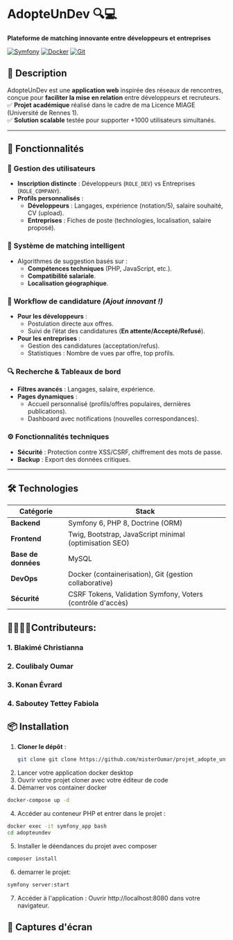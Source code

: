 
# AdopteUnDev 🔍💻  
**Plateforme de matching innovante entre développeurs et entreprises**  

[![Symfony](https://img.shields.io/badge/Symfony-6.x-%23000000?logo=symfony)](https://symfony.com/)
[![Docker](https://img.shields.io/badge/Docker-✓-blue?logo=docker)](https://www.docker.com/)
[![Git](https://img.shields.io/badge/Git-collaborative-orange?logo=git)](https://git-scm.com/)

## 📌 Description  
AdopteUnDev est une **application web** inspirée des réseaux de rencontres, conçue pour **faciliter la mise en relation** entre développeurs et recruteurs.  
✅ **Projet académique** réalisé dans le cadre de ma Licence MIAGE (Université de Rennes 1).  
✅ **Solution scalable** testée pour supporter +1000 utilisateurs simultanés.  

---

## 🚀 Fonctionnalités  

### 👥 **Gestion des utilisateurs**  
- **Inscription distincte** : Développeurs (`ROLE_DEV`) vs Entreprises (`ROLE_COMPANY`).  
- **Profils personnalisés** :  
  - **Développeurs** : Langages, expérience (notation/5), salaire souhaité, CV (upload).  
  - **Entreprises** : Fiches de poste (technologies, localisation, salaire proposé).  

### 🤝 **Système de matching intelligent**  
- Algorithmes de suggestion basés sur :  
  - **Compétences techniques** (PHP, JavaScript, etc.).  
  - **Compatibilité salariale**.  
  - **Localisation géographique**.  

### 📑 **Workflow de candidature** *(Ajout innovant !)*  
- **Pour les développeurs** :  
  - Postulation directe aux offres.  
  - Suivi de l’état des candidatures (**En attente/Accepté/Refusé**).  
- **Pour les entreprises** :  
  - Gestion des candidatures (acceptation/refus).  
  - Statistiques : Nombre de vues par offre, top profils.  

### 🔍 **Recherche & Tableaux de bord**  
- **Filtres avancés** : Langages, salaire, expérience.  
- **Pages dynamiques** :  
  - Accueil personnalisé (profils/offres populaires, dernières publications).  
  - Dashboard avec notifications (nouvelles correspondances).  

### ⚙️ **Fonctionnalités techniques**  
- **Sécurité** : Protection contre XSS/CSRF, chiffrement des mots de passe.  
- **Backup** : Export des données critiques.  

---

## 🛠️ Technologies  
| Catégorie       | Stack                                                                                     |  
|-----------------|------------------------------------------------------------------------------------------|  
| **Backend**     | Symfony 6, PHP 8, Doctrine (ORM)                                                         |  
| **Frontend**    | Twig, Bootstrap, JavaScript minimal (optimisation SEO)                                   |  
| **Base de données** | MySQL                                                                                  |  
| **DevOps**      | Docker (containerisation), Git (gestion collaborative)                                   |  
| **Sécurité**    | CSRF Tokens, Validation Symfony, Voters (contrôle d'accès)                              |  





## 🧑‍💻👩‍💻Contributeurs:
### **1. Blakimé Christianna**
### **2. Coulibaly Oumar**
### **3. Konan Évrard**
### **4. Saboutey Tettey Fabiola**


## 📦 Installation  
1. **Cloner le dépôt** :  
   ```bash  
   git clone git clone https://github.com/misterOumar/projet_adopte_un_dev.git


2. Lancer votre application docker desktop
3. Ouvrir votre projet cloner avec votre éditeur de code
4. Démarrer vos container docker
```bash 
docker-compose up -d
```
4. Accéder au conteneur PHP et entrer dans le projet : 
```bash 
docker exec -it symfony_app bash
cd adopteundev
```
5. Installer le déendances du projet avec composer
```bash 
composer install
```
6. demarrer le projet:
```bash 
symfony server:start
```
7. Accéder à l'application :
Ouvrir http://localhost:8080 dans votre navigateur.

## 📸 Captures d'écran
